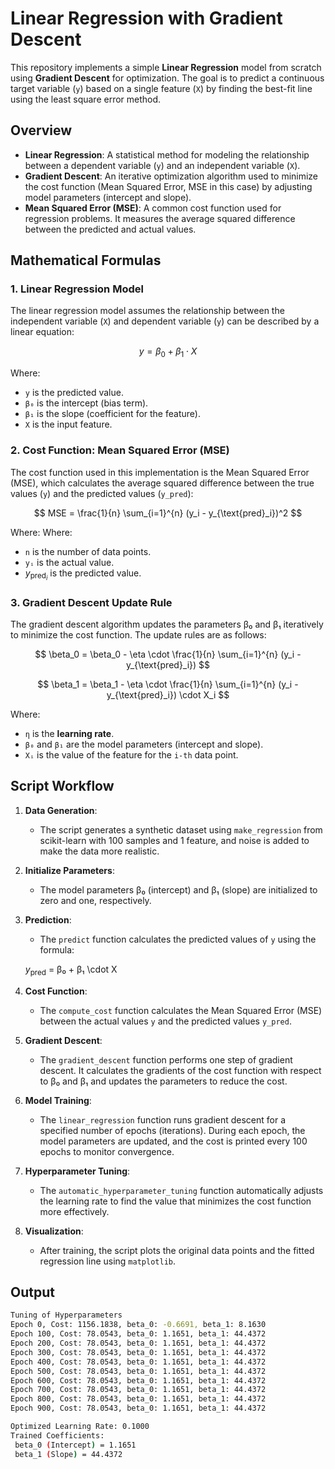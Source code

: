# Linear Regression with Gradient Descent

This repository implements a simple **Linear Regression** model from scratch using **Gradient Descent** for optimization. The goal is to predict a continuous target variable (`y`) based on a single feature (`X`) by finding the best-fit line using the least square error method.

## Overview

- **Linear Regression**: A statistical method for modeling the relationship between a dependent variable (`y`) and an independent variable (`X`).
- **Gradient Descent**: An iterative optimization algorithm used to minimize the cost function (Mean Squared Error, MSE in this case) by adjusting model parameters (intercept and slope).
- **Mean Squared Error (MSE)**: A common cost function used for regression problems. It measures the average squared difference between the predicted and actual values.

## Mathematical Formulas

### 1. Linear Regression Model
The linear regression model assumes the relationship between the independent variable (`X`) and dependent variable (`y`) can be described by a linear equation:

$$
y = \beta_0 + \beta_1 \cdot X
$$

Where:
- `y` is the predicted value.
- `β₀` is the intercept (bias term).
- `β₁` is the slope (coefficient for the feature).
- `X` is the input feature.

### 2. Cost Function: Mean Squared Error (MSE)
The cost function used in this implementation is the Mean Squared Error (MSE), which calculates the average squared difference between the true values (`y`) and the predicted values (`y_pred`):

$$
MSE = \frac{1}{n} \sum_{i=1}^{n} (y_i - y_{\text{pred}_i})^2
$$

Where:
Where:
- `n` is the number of data points.
- `yᵢ` is the actual value.
- $`y_{\text{pred}_i}`$ is the predicted value.

### 3. Gradient Descent Update Rule
The gradient descent algorithm updates the parameters β₀ and β₁ iteratively to minimize the cost function. The update rules are as follows:

$$
\beta_0 = \beta_0 - \eta \cdot \frac{1}{n} \sum_{i=1}^{n} (y_i - y_{\text{pred}_i})
$$

$$
\beta_1 = \beta_1 - \eta \cdot \frac{1}{n} \sum_{i=1}^{n} (y_i - y_{\text{pred}_i}) \cdot X_i
$$

Where:
- `η` is the **learning rate**.
- `β₀` and `β₁` are the model parameters (intercept and slope).
- `Xᵢ` is the value of the feature for the `i-th` data point.

## Script Workflow

1. **Data Generation**:
   - The script generates a synthetic dataset using `make_regression` from scikit-learn with 100 samples and 1 feature, and noise is added to make the data more realistic.

2. **Initialize Parameters**:
   - The model parameters β₀ (intercept) and β₁ (slope) are initialized to zero and one, respectively.

3. **Prediction**:
   - The `predict` function calculates the predicted values of `y` using the formula:

     
    $`y_{\text{pred}}`$ = β₀ + β₁ \cdot X
     

4. **Cost Function**:
   - The `compute_cost` function calculates the Mean Squared Error (MSE) between the actual values `y` and the predicted values `y_pred`.

5. **Gradient Descent**:
   - The `gradient_descent` function performs one step of gradient descent. It calculates the gradients of the cost function with respect to β₀ and β₁ and updates the parameters to reduce the cost.

6. **Model Training**:
   - The `linear_regression` function runs gradient descent for a specified number of epochs (iterations). During each epoch, the model parameters are updated, and the cost is printed every 100 epochs to monitor convergence.

7. **Hyperparameter Tuning**:
   - The `automatic_hyperparameter_tuning` function automatically adjusts the learning rate to find the value that minimizes the cost function more effectively.

8. **Visualization**:
   - After training, the script plots the original data points and the fitted regression line using `matplotlib`.

## Output

```bash
Tuning of Hyperparameters
Epoch 0, Cost: 1156.1838, beta_0: -0.6691, beta_1: 8.1630
Epoch 100, Cost: 78.0543, beta_0: 1.1651, beta_1: 44.4372
Epoch 200, Cost: 78.0543, beta_0: 1.1651, beta_1: 44.4372
Epoch 300, Cost: 78.0543, beta_0: 1.1651, beta_1: 44.4372
Epoch 400, Cost: 78.0543, beta_0: 1.1651, beta_1: 44.4372
Epoch 500, Cost: 78.0543, beta_0: 1.1651, beta_1: 44.4372
Epoch 600, Cost: 78.0543, beta_0: 1.1651, beta_1: 44.4372
Epoch 700, Cost: 78.0543, beta_0: 1.1651, beta_1: 44.4372
Epoch 800, Cost: 78.0543, beta_0: 1.1651, beta_1: 44.4372
Epoch 900, Cost: 78.0543, beta_0: 1.1651, beta_1: 44.4372

Optimized Learning Rate: 0.1000
Trained Coefficients:
 beta_0 (Intercept) = 1.1651
 beta_1 (Slope) = 44.4372
```
